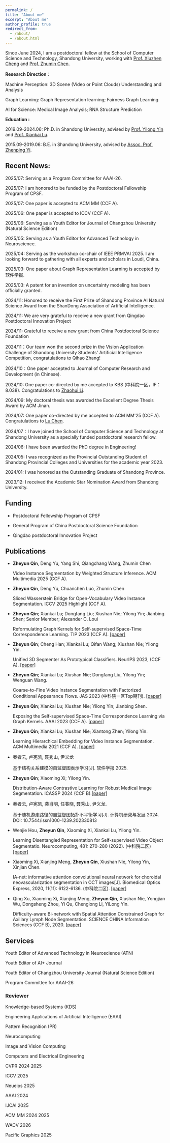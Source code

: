 ```yaml
---
permalink: /
title: "About me"
excerpt: "About me"
author_profile: true
redirect_from: 
  - /about/
  - /about.html
---
```


Since June 2024, I am a postdoctoral fellow at the School of Computer Science and Technology, Shandong University, working with [Prof. Xiuzhen Cheng](https://www.cs.sdu.edu.cn/info/1070/2796.htm) and [Prof. Zhumin Chen](https://ir.sdu.edu.cn/~zhuminchen/). 

**Research Direction**：

Machine Perception: 3D Scene (Video or Point Clouds) Understanding and Analysis

Graph Learning: Graph Representation learning; Fairness Graph Learning

AI for Science: Medical Image Analysis; RNA Structure Prediction


**Education :**

2019.09-2024.06: Ph.D. in Shandong University, advised by [Prof. Yilong Yin](https://faculty.sdu.edu.cn/ylyin) and [Prof. Xiankai Lu](https://faculty.sdu.edu.cn/luxiankai/zh_CN/index.htm).

2015.09-2019.06: B.E. in Shandong University, advised by [Assoc. Prof. Zhenping Yi](https://faculty.sdu.edu.cn/yizhenping/zh_CN/index.htm).

## Recent News:
2025/07: Serving as a Program Committee for AAAI-26.

2025/07: I am honored to be funded by the Postdoctoral Fellowship Program of CPSF.

2025/07: One paper is accepted to ACM MM (CCF A).

2025/06: One paper is accepted to ICCV (CCF A).

2025/06: Serving as a Youth Editor for Journal of Changzhou University (Natural Science Edition)

2025/05: Serving as a Youth Editor for Advanced Technology in Neuroscience.

2025/04: Serving as the workshop co-chair of IEEE PRMVAI 2025. I am looking forward to gathering with all experts and scholars in Loudi, China.

2025/03: One paper about Graph Representation Learning is accepted by 软件学报. 

2025/03: A patent for an invention on uncertainty modeling has been officially granted.

2024/11: Honored to receive the First Prize of Shandong Province AI Natural Science Award from the ShanDong Association of Artificial Intelligence.

2024/11: We are very grateful to receive a new grant from Qingdao Postdoctoral Innovation Project 

2024/11: Grateful to receive a new grant from China Postdoctoral Science Foundation

2024/11：Our team won the second prize in the Vision Application Challenge of Shandong University Students' Artificial Intelligence Competition, congratulations to Qihao Zhang!

2024/10：One paper accepted to Journal of Computer Research and Development (in Chinese).

2024/10: One paper co-directed by me accepted to KBS (中科院一区，IF：8.038). Congratulations to [Zhaohui Li](https://time.sdu.edu.cn/info/1069/2059.htm).

2024/09: My doctoral thesis was awarded the Excellent Degree Thesis Award by ACM Jinan.

2024/07: One paper co-directed by me accepted to ACM MM'25 (CCF A). Congratulations to [Lu Chen](https://time.sdu.edu.cn/info/1069/2056.htm).

2024/07：I have joined the School of Computer Science and Technology at Shandong University as a specially funded postdoctoral research fellow.

2024/06: I have been awarded the PhD degree in Engineering!

2024/05: I was recognized as the Provincial Outstanding Student of Shandong Provincial Colleges and Universities for the academic year 2023.

2024/01: I was honored as the Outstanding Graduate of Shandong Province.

2023/12: I received the Academic Star Nomination Award from Shandong University.

## Funding
+ Postdoctoral Fellowship Program of CPSF

+ General Program of China Postdoctoral Science Foundation

+ Qingdao postdoctoral Innovation Project

## Publications

+ **Zheyun Qin**, Deng Yu, Yang Shi, Qiangchang Wang, Zhumin Chen

  Video Instance Segmentation by Weighted Structure Inference. ACM Multimedia 2025 (CCF A).

+ **Zheyun Qin**, Deng Yu, Chuanchen Luo, Zhumin Chen 
  
  Sliced Wasserstein Bridge for Open-Vocabulary Video Instance Segmentation. ICCV 2025 Highlight (CCF A).

+ **Zheyun Qin**; Xiankai Lu; Dongfang Liu; Xiushan Nie; Yilong Yin; Jianbing Shen; Senior Member; Alexander C. Loui

  Reformulating Graph Kernels for Self-supervised Space-Time Correspondence Learning. TIP 2023 (CCF A). [[paper]](https://doi.org/10.1109/TIP.2023.3328485)

+ **Zheyun Qin**; Cheng Han; Xiankai Lu; Qifan Wang; Xiushan Nie; Yilong Yin.
  
  Unified 3D Segmenter As Prototypical Classifiers. NeurIPS 2023, (CCF A). [[paper]](https://proceedings.neurips.cc/paper_files/paper/2023/file/916cb4e1aeafaa0757953c9bacd17337-Paper-Conference.pdf)

+ **Zheyun Qin**; Xiankai Lu; Xiushan Nie; Dongfang Liu, Yilong Yin; Wenguan Wang.

   Coarse-to-Fine Video Instance Segmentation with Factorized Conditional Appearance Flows. JAS 2023 (中科院一区Top期刊). [[paper]](https://www.ieee-jas.net/en/article/doi/10.1109/JAS.2023.123456)

+ **Zheyun Qin**; Xiankai Lu; Xiushan Nie; Yilong Yin; Jianbing Shen. 
    
   Exposing the Self-supervised Space-Time Correspondence Learning via Graph Kernels. AAAI 2023 (CCF A). [[paper]](https://doi.org/10.1609/aaai.v37i2.25304)

+ **Zheyun Qin**; Xiankai Lu; Xiushan Nie; Xiantong Zhen; Yilong Yin. 

   Learning Hierarchical Embedding for Video Instance Segmentation. ACM Multimedia 2021 (CCF A). [[paper]](https://doi.org/10.1145/3474085.3475342)

+ 秦者云, 卢宪凯, 聂秀山, 尹义龙

  基于结构关系建模的自监督图表示学习[J]. 软件学报 2025.

+ **Zheyun Qin**; Xiaoming Xi; Yilong Yin.

  Distribution-Aware Contrastive Learning for Robust Medical Image Segmentation. ICASSP 2024 (CCF B).[[paper]](https://ieeexplore.ieee.org/abstract/document/10446000/)
   
+ 秦者云, 卢宪凯, 袭肖明, 任春晓, 聂秀山, 尹义龙.

  基于随机游走路径的自监督图拓扑不平衡学习[J]. 计算机研究与发展 2024. DOI: 10.7544/issn1000-1239.202330813

+ Wenjie Hou, **Zheyun Qin**, Xiaoming Xi, Xiankai Lu, Yilong Yin.

   Learning Disentangled Representation for Self-supervised Video Object Segmentatio. Neurocomputing, 481: 270-280 (2022). (中科院二区) [[paper]](https://www.sciencedirect.com/science/article/abs/pii/S0925231222000856)

+ Xiaoming Xi, Xianjing Meng, **Zheyun Qin**, Xiushan Nie, Yilong Yin, Xinjian Chen. 

   IA-net: informative attention convolutional neural network for choroidal neovascularization segmentation in OCT images[J]. Biomedical Optics Express, 2020, 11(11): 6122-6136. (中科院二区). [[paper]](https://www.osapublishing.org/viewmedia.cfm?uri=boe-11-11-6122&seq=0)

+ Qing Xu, Xiaoming Xi, Xianjing Meng, **Zheyun Qin**, Xiushan Nie, Yongjian Wu, Dongsheng Zhou, Yi Qu, Chenglong Li, YiLong Yin.

   Difficulty-aware Bi-network with Spatial Attention Constrained Graph for Axillary Lymph Node Segmentation. SCIENCE CHINA Information Sciences (CCF B), 2020. [[paper]](https://doi.org/10.1007/s11432-020-3079-8)

## Services
Youth Editor of Advanced Technology in Neuroscience (ATN)

Youth Editor of AI+ Journal

Youth Editor of Changzhou University Journal (Natural Science Edition)

Program Committee for AAAI-26

### Reviewer

Knowledge-based Systems (KDS) 

Engineering Applications of Artificial Intelligence (EAAI) 

Pattern Recognition (PR) 

Neurocomputing

Image and Vision Computing

Computers and Electrical Engineering

CVPR 2024 2025

ICCV 2025

Neueips 2025

AAAI 2024 

IJCAI 2025

ACM MM 2024 2025

WACV 2026

Pacific Graphics 2025
